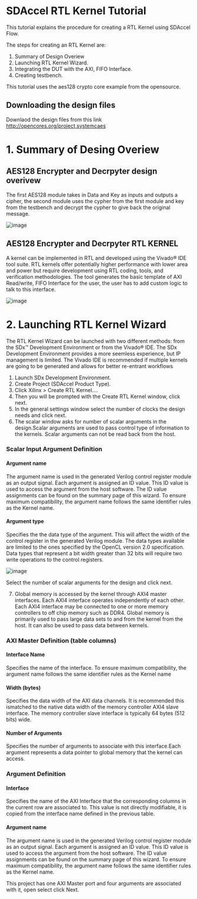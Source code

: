 # SDAccel RTL Kernel Tutorial

This tutorial explains the procedure for creating a RTL Kernel using SDAccel Flow. 

The steps for creating an RTL Kernel are:
1. Summary of Design Overiew 
2. Launching RTL Kernel Wizard.  
3. Integrating the DUT with the AXI, FIFO Interface.
4. Creating testbench. 

This tutorial uses the aes128 crypto core example from the opensource. 

## Downloading the design files 
Downlaod the design files from this link http://opencores.org/project,systemcaes  

# 1. Summary of Desing Overiew

## AES128 Encrypter and Decrpyter design overivew
   The first AES128 module takes in Data and Key as inputs and outputs a cipher, the second module uses the cypher from the first module and key from the testbench and decrypt the cypher to give back the original message.
   
   ![image](https://user-images.githubusercontent.com/32319498/31142684-e1b2e09c-a82f-11e7-9741-ce0f1c4ce054.png)
		

## AES128 Encrypter and Decrpyter RTL KERNEL
   A kernel can be implemented in RTL and developed using the Vivado® IDE tool suite. RTL kernels offer potentially higher performance with lower area and power but require development using RTL coding, tools, and verification methodologies. The tool generates the basic template of AXI Read/write, FIFO Interface for the user, the user has to add custom logic to talk to this interface. 
   
   ![image](https://user-images.githubusercontent.com/32319498/31147244-1b121048-a83e-11e7-83e6-a3f534f62ade.png)
		
# 2. Launching RTL Kernel Wizard
The RTL Kernel Wizard can be launched with two different methods: from the SDx™ Development Environment or from the Vivado® IDE. The SDx Development Environment provides a more seemless experience, but IP management is limited. The Vivado IDE is recommended if multiple kernels are going to be generated and allows for better re-entrant workflows
1. Launch SDx Development Environment.
2. Create Project (SDAccel Product Type).
3. Click Xilinx > Create RTL Kernel....			
4. Then you will be prompted with the Create RTL Kernel window, click next. 
5. In the general settings window select the number of clocks the design needs and click next.
6. The scalar window asks for number of scalar arguments in the design.Scalar arguments are used to pass control type of information to the kernels. Scalar arguments can not be read back from the host.  

### Scalar Input Argument Definition
#### Argument name 
  The argument name is used in the generated Verilog control register module as an output signal. Each argument is assigned an ID value. This ID value is used to access the argument from the host software. The ID value assignments can be found on the summary page of this wizard. To ensure maximum compatibility, the argument name follows the same identifier rules as the Kernel name.
#### Argument type
Specifies the the data type of the argument. This will affect the width of the control register in the generated Verilog module. The data types available are limited to the ones specified by the OpenCL version 2.0 specification. Data types that represent a bit
width greater than 32 bits will require two write operations to the control registers.

   ![image](https://user-images.githubusercontent.com/32319498/31148005-5f33d7f0-a840-11e7-8d35-e5e4137240e0.png)

Select the number of scalar arguments for the design and click next.

7. Global memory is accessed by the kernel through AXI4 master interfaces. Each AXI4 interface operates independently of each other. Each AXI4 interface may be connected to one or more memory controllers to off chip memory such as DDR4. Global memory is primarily used to pass large data sets to and from the kernel from the host. It can also be used to pass data between kernels.

### AXI Master Definition (table columns)
#### Interface Name
Specifies the name of the interface. To ensure maximum compatibility, the argument name follows the same identifier rules as the Kernel name
#### Width (bytes)
Specifies the data width of the AXI data channels. It is recommended this ismatched to the native data width of the memory controller AXI4 slave interface. The memory controller slave interface is typically 64 bytes (512 bits) wide.
#### Number of Arguments
Specifies the number of arguments to associate with this interface.Each argument represents a data pointer to global memory that the kernel can access.

### Argument Definition
#### Interface 
Specifies the name of the AXI Interface that the corresponding columns in the current row are associated to. This value is not directly modifiable, it is copied from the interface name defined in the previous table.
#### Argument name 
The argument name is used in the generated Verilog control register module as an output signal. Each argument is assigned an ID value. This ID value is used to access the argument from the host software. The ID value assignments can be found on the summary page
of this wizard. To ensure maximum compatibility, the argument name follows the same identifier rules as the Kernel name.



This project has one AXI Master port and four arguments are associated with it, open select click Next.

